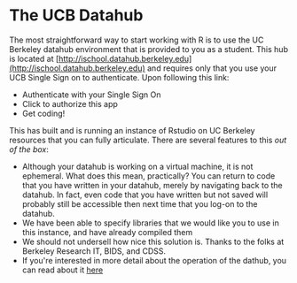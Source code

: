 # The UCB Datahub 

The most straightforward way to start working with R is to use the UC Berkeley datahub environment that is provided to you as a student. This hub is located at [http://ischool.datahub.berkeley.edu](http://ischool.datahub.berkeley.edu) and requires only that you use your UCB Single Sign on to authenticate. Upon following this link: 

- Authenticate with your Single Sign On 
- Click to authorize this app
- Get coding! 

This has built and is running an instance of Rstudio on UC Berkeley resources that you can fully articulate. There are several features to this _out of the box_: 

- Although your datahub is working on a virtual machine, it is not ephemeral. What does this mean, practically? You can return to code that you have written in your datahub, merely by navigating back to the datahub. In fact, even code that you have written but not saved will probably still be accessible then next time that you log-on to the datahub. 
- We have been able to specify libraries that we would like you to use in this instance, and have already compiled them
- We should not undersell how nice this solution is. Thanks to the folks at Berkeley Research IT, BIDS, and CDSS. 
- If you're interested in more detail about the operation of the dathub, you can read about it [here](https://docs.datahub.berkeley.edu/en/latest/)
